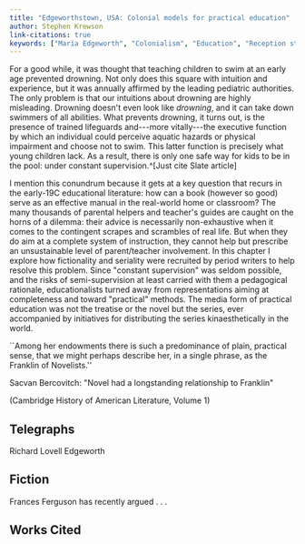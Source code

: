```yaml
---
title: "Edgeworthstown, USA: Colonial models for practical education"
author: Stephen Krewson
link-citations: true
keywords: ["Maria Edgeworth", "Colonialism", "Education", "Reception studies"]
---
```


For a good while, it was thought that teaching children to swim at an early age prevented drowning. Not only does this square with intuition and experience, but it was annually affirmed by the leading pediatric authorities. The only problem is that our intuitions about drowning are highly misleading. Drowning doesn't even look like *drowning*, and it can take down swimmers of all abilities. What prevents drowning, it turns out, is the presence of trained lifeguards and---more vitally---the executive function by which an individual could perceive aquatic hazards or physical impairment and choose not to swim. This latter function is precisely what young children lack. As a result, there is only one safe way for kids to be in the pool: under constant supervision.^[Just cite Slate article]

I mention this conundrum because it gets at a key question that recurs in the early-19C educational literature: how can a book (however so good) serve as an effective manual in the real-world home or classroom? The many thousands of parental helpers and teacher's guides are caught on the horns of a dilemma: their advice is necessarily non-exhaustive when it comes to the contingent scrapes and scrambles of real life. But when they do aim at a complete system of instruction, they cannot help but prescribe an unsustainable level of parent/teacher involvement. In this chapter I explore how fictionality and seriality were recruited by period writers to help resolve this problem. Since "constant supervision" was seldom possible, and the risks of semi-supervision at least carried with them a pedagogical rationale, educationalists turned away from representations aiming at completeness and toward "practical" methods. The media form of practical education was not the treatise or the novel but the series, ever accompanied by initiatives for distributing the series kinaesthetically in the world.










``Among her endowments there is such a predominance of plain, practical sense, that we might perhaps describe her, in a single phrase, as the Franklin of Novelists.'' 

Sacvan Bercovitch: "Novel had a longstanding relationship to Franklin"

(Cambridge History of American Literature, Volume 1)







Telegraphs
----------
Richard Lovell Edgeworth


Fiction
-------
Frances Ferguson has recently argued . . . 

Works Cited
-----------
